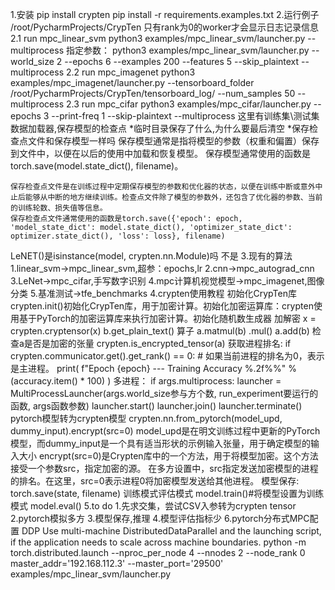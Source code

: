 1.安装
    pip install crypten
    pip install -r requirements.examples.txt
2.运行例子
/root/PycharmProjects/CrypTen
只有rank为0的worker才会显示日志记录信息
2.1 run mpc_linear_svm
    python3 examples/mpc_linear_svm/launcher.py --multiprocess
    指定参数：
    python3 examples/mpc_linear_svm/launcher.py --world_size 2 --epochs 6  --examples 200 --features 5 --skip_plaintext --multiprocess
2.2 run mpc_imagenet
    python3 examples/mpc_imagenet/launcher.py  --tensorboard_folder /root/PycharmProjects/CrypTen/tensorboard_log/ --num_samples 50 --multiprocess
2.3 run mpc_cifar
python3 examples/mpc_cifar/launcher.py --epochs 3 --print-freq 1 --skip-plaintext --multiprocess
 这里有训练集\测试集数据加载器,保存模型的检查点
*临时目录保存了什么,为什么要最后清空
*保存检查点文件和保存模型一样吗
    保存模型通常是指将模型的参数（权重和偏置）保存到文件中，以便在以后的使用中加载和恢复模型。
    保存模型通常使用的函数是torch.save(model.state_dict(), filename)。

    保存检查点文件是在训练过程中定期保存模型的参数和优化器的状态，以便在训练中断或意外中止后能够从中断的地方继续训练。检查点文件除了模型的参数外，还包含了优化器的参数、当前的训练轮数、损失值等信息。
    保存检查点文件通常使用的函数是torch.save({'epoch': epoch, 'model_state_dict': model.state_dict(), 'optimizer_state_dict': optimizer.state_dict(), 'loss': loss}, filename)
LeNET()是isinstance(model, crypten.nn.Module)吗
    不是
3.现有的算法
    1.linear_svm->mpc_linear_svm,超参：epochs,lr
    2.cnn->mpc_autograd_cnn
    3.LeNet->mpc_cifar,手写数字识别
    4.mpc计算机视觉模型->mpc_imagenet,图像分类
    5.基准测试->tfe_benchmarks
4.crypten使用教程
初始化CrypTen库
    crypten.init()初始化CrypTen库，用于加密计算。初始化加密运算库：crypten使用基于PyTorch的加密运算库来执行加密计算。初始化随机数生成器
加解密
    x = crypten.cryptensor(x)
    b.get_plain_text()
算子
    a.matmul(b)
    .mul()
    a.add(b)
检查a是否是加密的张量
    crypten.is_encrypted_tensor(a)
获取进程排名:
if crypten.communicator.get().get_rank() == 0:
    # 如果当前进程的排名为0，表示是主进程。
     print(
        f"Epoch {epoch} --- Training Accuracy %.2f%%" % (accuracy.item() * 100)
     )
多进程：
    if args.multiprocess:
        launcher = MultiProcessLauncher(args.world_size参与方个数, run_experiment要运行的函数, args函数参数)
        launcher.start()
        launcher.join()
        launcher.terminate()
pytorch模型转为crypten模型
    crypten.nn.from_pytorch(model_upd, dummy_input).encrypt(src=0)
    model_upd是在明文训练过程中更新的PyTorch模型，而dummy_input是一个具有适当形状的示例输入张量，用于确定模型的输入大小
    encrypt(src=0)是Crypten库中的一个方法，用于将模型加密。这个方法接受一个参数src，指定加密的源。
    在多方设置中，src指定发送加密模型的进程的排名。在这里，src=0表示进程0将加密模型发送给其他进程。
模型保存:
    torch.save(state, filename)
训练模式评估模式
model.train()#将模型设置为训练模式
model.eval()
5.to do
    1.先求交集，尝试CSV入参转为crypten tensor
    2.pytorch模拟多方
    3.模型保存,推理
    4.模型评估指标少
6.pytorch分布式MPC配置
DDP
Use multi-machine DistributedDataParallel and the launching script, if the application needs to scale across machine boundaries.
python -m torch.distributed.launch --nproc_per_node 4 --nnodes 2 --node_rank 0 master_addr='192.168.112.3' --master_port='29500' examples/mpc_linear_svm/launcher.py